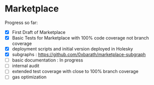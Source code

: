 # Marketplace


Progress so far:

- [x] First Draft of Marketplace
- [x] Basic Tests for Marketplace with 100% code coverage not branch coverage
- [x] deployment scripts and initial version deployed in Holesky
- [x] subgraphs : https://github.com/0xbarath/marketplace-subgraph
- [ ] basic documentation : In progress
- [ ] internal audit
- [ ] extended test coverage with close to 100% branch coverage
- [ ] gas optimization
